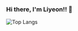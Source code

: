 ### Hi there, I'm Liyeon!! 👋

![Top Langs](https://github-readme-stats.vercel.app/api/top-langs/?username=LIYEON&layout=compact&theme=tokyonight)
<!--![Anurag's GitHub stats](https://github-readme-stats.vercel.app/api?username=liyeon&show_icons=true&theme=tokyonight)-->
<!--![Ashutosh's github activity graph](https://github-readme-activity-graph.cyclic.app/graph?username=LIYEON&theme=tokyo-night)-->
<!--
**liyeon/liyeon** is a ✨ _special_ ✨ repository because its `README.md` (this file) appears on your GitHub profile.

Here are some ideas to get you started:

- 🔭 I’m currently working on ...
- 🌱 I’m currently learning ...
- 👯 I’m looking to collaborate on ...
- 🤔 I’m looking for help with ...
- 💬 Ask me about ...
- 📫 How to reach me: ...
- 😄 Pronouns: ...
- ⚡ Fun fact: ...
-->
